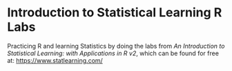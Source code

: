 # Introduction to Statistical Learning R Labs
Practicing R  and learning Statistics by doing the labs from _An Introduction to Statistical Learning: with Applications in R v2_, which can be found for free at: https://www.statlearning.com/

